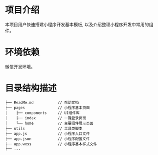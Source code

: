 # 项目介绍
  本项目用户快速搭建小程序开发基本模板, 以及介绍整理小程序开发中常用的组件。

# 环境依赖
  微信开发环境。

# 目录结构描述
    ├── ReadMe.md           // 帮助文档
    ├── pages               // 小程序基本页面
    │    ├── components     // UI组件库
    │    ├── index          // 一键登录页面
    │    └── home           // 主要组件展示页面
    ├── utils               // 工具类脚本
    ├── app.js              // 小程序入口文件
    ├── app.json            // 小程序配置文件
    ├── app.wxss            // 小程序基本样式文件
    ├── ...
